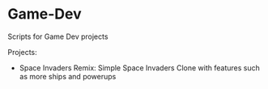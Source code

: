 # Game-Dev

Scripts for Game Dev projects

Projects:
- Space Invaders Remix: Simple Space Invaders Clone with features such as more ships and powerups
